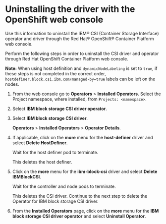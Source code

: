 # Uninstalling the driver with the OpenShift web console

Use this information to uninstall the IBM® CSI (Container Storage Interface) operator and driver through the Red Hat® OpenShift® Container Platform web console.

Perform the following steps in order to uninstall the CSI driver and operator through Red Hat OpenShift Container Platform web console.

**Note:** When using host definition and `dynamicNodeLabeling` is set to `true`, if these steps is not completed in the correct order, `hostdefiner.block.csi.ibm.com/managed-by=true` labels can be left on the nodes.

1.  From the web console go to **Operators** > **Installed Operators**. Select the Project namespace, where installed, from `Projects: <namespace>`.

2.  Select **IBM block storage CSI driver operator**.

3.  Select **IBM block storage CSI driver**.

    **Operators** > **Installed Operators** > **Operator Details**.

4. If applicable, click on the **more** menu for the **host-definer** driver and select **Delete HostDefiner**.

    Wait for the host definer pod to terminate.

    This deletes the host definer. 

5. Click on the **more** menu for the **ibm-block-csi** driver and select **Delete IBMBlockCSI**.

    Wait for the controller and node pods to terminate.

    This deletes the CSI driver. Continue to the next step to delete the Operator for IBM block storage CSI driver.

6. From the **Installed Operators** page, click on the **more** menu for the **IBM block storage CSI driver operator** and select **Uninstall Operator**.


